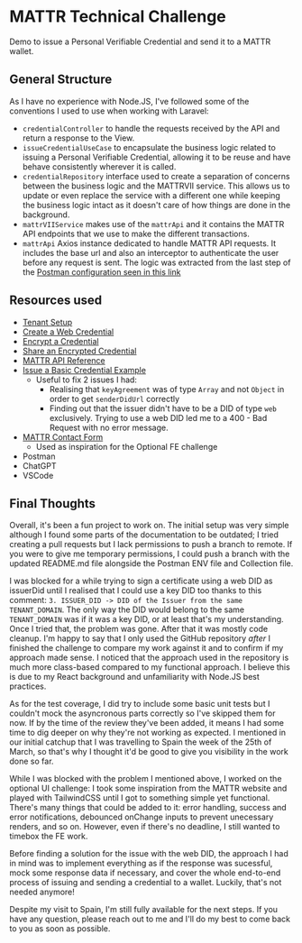 # MATTR Technical Challenge
Demo to issue a Personal Verifiable Credential and send it to a MATTR wallet.

## General Structure
As I have no experience with Node.JS, I've followed some of the conventions I used to use when working with Laravel:

- `credentialController` to handle the requests received by the API and return a response to the View.
- `issueCredentialUseCase` to encapsulate the business logic related to issuing a Personal Verifiable Credential, allowing it to be reuse and have behave consistently wherever it is called.
- `credentialRepository` interface used to create a separation of concerns between the business logic and the MATTRVII service. This allows us to update or even replace the service with a different one while keeping the business logic intact as it doesn't care of how things are done in the background.
- `mattrVIIService` makes use of the `mattrApi` and it contains the MATTR API endpoints that we use to make the different transactions.
- `mattrApi` Axios instance dedicated to handle MATTR API requests. It includes the base url and also an interceptor to authenticate the user before any request is sent. The logic was extracted from the last step of the [Postman configuration seen in this link](https://github.com/mattrglobal/sample-apps/tree/master/postman)

## Resources used
- [Tenant Setup](https://learn.mattr.global/tutorials/tenant-management/tenant-setup)
- [Create a Web Credential](https://learn.mattr.global/tutorials/create/web-credentials/basic)
- [Encrypt a Credential](https://learn.mattr.global/tutorials/offer/direct/encrypt)
- [Share an Encrypted Credential](https://learn.mattr.global/tutorials/offer/direct/send)
- [MATTR API Reference](https://learn.mattr.global/api-reference/latest)
- [Issue a Basic Credential Example](https://github.com/mattrglobal/sample-apps/blob/master/implementation-patterns/direct-issuance.ts)
  - Useful to fix 2 issues I had:
    - Realising that `keyAgreement` was of type `Array` and not `Object` in order to get `senderDidUrl` correctly
    - Finding out that the issuer didn't have to be a DID of type `web` exclusively. Trying to use a web DID led me to a 400 - Bad Request with no error message.
- [MATTR Contact Form](https://mattr.global/contact)
  - Used as inspiration for the Optional FE challenge
- Postman
- ChatGPT
- VSCode

## Final Thoughts
Overall, it's been a fun project to work on. The initial setup was very simple although I found some parts of the documentation to be outdated; I tried creating a pull requests but I lack permissions to push a branch to remote. If you were to give me temporary permissions, I could push a branch with the updated README.md file alongside the Postman ENV file and Collection file.

I was blocked for a while trying to sign a certificate using a web DID as issuerDid until I realised that I could use a key DID too thanks to this comment: `3. ISSUER_DID -> DID of the Issuer from the same TENANT_DOMAIN`. The only way the DID would belong to the same `TENANT_DOMAIN` was if it was a key DID, or at least that's my understanding. Once I tried that, the problem was gone. After that it was mostly code cleanup. I'm happy to say that I only used the GitHub repository _after_ I finished the challenge to compare my work against it and to confirm if my approach made sense. I noticed that the approach used in the repository is much more class-based compared to my functional approach. I believe this is due to my React background and unfamiliarity with Node.JS best practices.

As for the test coverage, I did try to include some basic unit tests but I couldn't mock the asyncronous parts correctly so I've skipped them for now. If by the time of the review they've been added, it means I had some time to dig deeper on why they're not working as expected. I mentioned in our initial catchup that I was travelling to Spain the week of the 25th of March, so that's why I thought it'd be good to give you visibility in the work done so far.

While I was blocked with the problem I mentioned above, I worked on the optional UI challenge: I took some inspiration from the MATTR website and played with TailwindCSS until I got to something simple yet functional. There's many things that could be added to it: error handling, success and error notifications, debounced onChange inputs to prevent unecessary renders, and so on. However, even if there's no deadline, I still wanted to timebox the FE work.

Before finding a solution for the issue with the web DID, the approach I had in mind was to implement everything as if the response was sucessful, mock some response data if necessary, and cover the whole end-to-end process of issuing and sending a credential to a wallet. Luckily, that's not needed anymore!

Despite my visit to Spain, I'm still fully available for the next steps. If you have any question, please reach out to me and I'll do my best to come back to you as soon as possible.